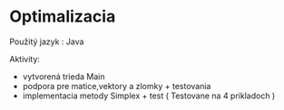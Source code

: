 # Optimalizacia

Použitý jazyk : Java

Aktivity:

- vytvorená trieda Main
- podpora pre matice,vektory a zlomky + testovania
- implementacia metody Simplex + test ( Testovane na 4 prikladoch )
